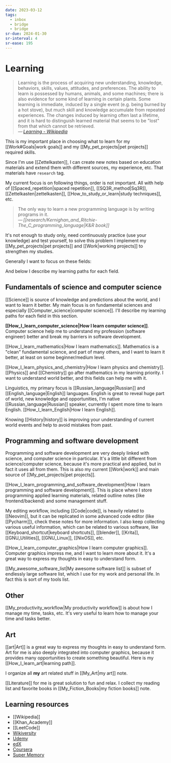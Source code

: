 ```yaml
---
date: 2023-03-12
tags:
  - inbox
  - bridge
  - bridge
sr-due: 2024-01-30
sr-interval: 4
sr-ease: 195
---
```


# Learning

> Learning is the process of acquiring new understanding, knowledge, behaviors,
> skills, values, attitudes, and preferences. The ability to learn is possessed
> by humans, animals, and some machines; there is also evidence for some kind of
> learning in certain plants. Some learning is immediate, induced by a single
> event (e.g. being burned by a hot stove), but much skill and knowledge
> accumulate from repeated experiences. The changes induced by learning often
> last a lifetime, and it is hard to distinguish learned material that seems to
> be "lost" from that which cannot be retrieved.\
> — <cite>[Learning - Wikipedia](https://en.wikipedia.org/wiki/Learning)</cite>

This is my important place in choosing what to learn for my [[Work#Goals|work
goals]] and my [[My_pet_projects|pet projects]] required skills.

Since I'm use [[Zettelkasten]], I can create new notes based on education
materials and extend them with different sources, my experience, etc. That
materials have `research` tag.

My current focus is on following things, order is not important. All with help
of [[Spaced_repetition|spaced repetition]], [[SQ3R_method|Sq3R]],
[[Zettelkasten|zettelkasten]], [[How_to_study_or_learn|study techniques]], etc.

> The only way to learn a new programming language is by writing programs
> in it.\
> — <cite>[[research/Kernighan_and_Ritchie-The_C_programming_language|K&R book]]</cite>

It's not enough to study only, need continuously practice (use your knowledge)
and test yourself, to solve this problem I implement my
[[My_pet_projects|pet projects]] and [[Work|working projects]] to strengthen my
studies.

Generally I want to focus on these fields:

And below I describe my learning paths for each field.

## Fundamentals of science and computer science

[[Science]] is source of knowledge and predictions about the world, and I want
to learn it better. My main focus is on fundamental sciences and especially
[[Computer_science|computer science]]. I'll describe my learning paths for each
field in this section.

**[[How_I_learn_computer_science|How I learn computer science]]**.
Computer science help me to understand my profession (software engineer) better
and break my barriers in software development.

[[How_I_learn_mathematics|How I learn mathematics]]. Mathematics is a "clean"
fundamental science, and part of many others, and I want to learn it better, at
least on some beginner/medium level.

[[How_I_learn_physics_and_chemistry|How I learn physics and chemistry]].
[[Physics]] and [[Chemistry]] go after mathematics in my learning priority. I
want to understand world better, and this fields can help me with it.

Linguistics, my primary focus is [[Russian_language|Russian]] and [[English_language|English]]
languages. English is great to reveal huge part of world, new knowledge and
opportunities, I'm native [[Russian_language|Russian]] speaker, currently I
spent more time to learn English. [[How_I_learn_English|How I learn English]].

Knowing [[History|history]] is improving your understanding of current world
events and help to avoid mistakes from past.

## Programming and software development

Programming and software development are very deeply linked with science, and
computer science in particular. It's a little bit different from
science/computer science, because it's more practical and applied, but in fact
it uses all from them. This is also my current [[Work|work]] and main source of
[[My_pet_projects|pet projects]].

[[How_I_learn_programming_and_software_development|How I learn programming and software development]].
This is place where I store programming applied learning materials, related
outline notes (like frontend/backend) and some management stuff.

My editing workflow, including [[Code|code]], is heavily related to [[Neovim]],
but it can be replicated in some advanced code editor (like [[Pycharm]]), check
these notes for more information. I also keep collecting various useful
information, which can be related to various software, like
[[Keyboard_shortcut|keyboard shortcuts]], [[blender]], [[Krita]],
[[GNU_Utilities]], [[GNU_Linux]], [[NixOS]], etc.

[[How_I_learn_computer_graphics|How I learn computer graphics]]. Computer
graphics impress me, and I want to learn more about it. It's a great way to
express my thoughts in easy to understand form.

[[My_awesome_software_list|My awesome software list]] is subset of endlessly
large software list, which I use for my work and personal life. In fact this is
sort of my tools list.

## Other

[[My_productivity_workflow|My productivity workflow]] is about how I manage my
time, tasks, etc. It's very useful to learn how to manage your time and tasks
better.

## Art

[[art|Art]] is a great way to express my thoughts in easy to understand form.
Art for me is also deeply integrated into computer graphics, because it provides
many opportunities to create something beautiful. Here is my
[[How_I_learn_art|learning path]].

I organize all **my** art related stuff in [[My_Art|my art]] note.

[[Literature]] for me is great solution to fun and relax. I collect my reading
list and favorite books in [[My_Fiction_Books|my fiction books]] note.

## Learning resources

- [[Wikipedia]]
- [[Khan_Academy]]
- [[LeetCode]]
- [Wikiversity](https://www.wikiversity.org/)
- [Udemy](https://www.udemy.com/)
- [edX](https://www.edx.org/)
- [Coursera](https://www.coursera.org/)
- [Super Memory](https://www.super-memory.com/)
